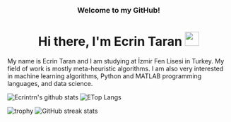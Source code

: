 <!-- HEADER -->
<h3 align="center">
     <br>Welcome to my GitHub!
</h3>

<h1 align="center">Hi there, I'm Ecrin Taran </a> <img src="https://user-images.githubusercontent.com/64318469/176737130-33ef105d-385a-43e4-a68e-33ac3f19ab12.gif" height="32" /></h1>

My name is Ecrin Taran and I am studying at İzmir Fen Lisesi in Turkey. My field of work is mostly meta-heuristic algorithms. I am also very interested in machine learning algorithms, Python and MATLAB programming languages, and data science.

<p float="center">
  <img  src="https://github-readme-stats.vercel.app/api?username=Ecrintrn&show_icons=true" alt="Ecrintrn's github stats" />
  <img  src="https://github-readme-stats.vercel.app/api/top-langs/?username=Ecrintrni&layout=compact&hide=html,css" alt="ETop Langs" />
</p>

![trophy](https://github-profile-trophy.vercel.app/?username=Ecrintrn)
![GitHub streak stats](https://github-readme-streak-stats.herokuapp.com/?user=Ecrintrn)  
